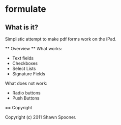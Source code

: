 # formulate

## What is it?
Simplistic attempt to make pdf forms work on the iPad. 

** Overview **
What works:
* Text fields
* Checkboxes
* Select Lists
* Signature Fields

What does not work:
* Radio buttons
* Push Buttons


== Copyright

Copyright (c) 2011 Shawn Spooner.